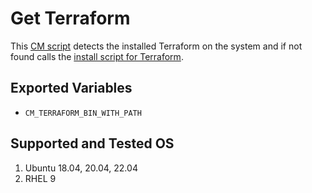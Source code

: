 # Get Terraform
This [CM script](https://github.com/mlcommons/ck/blob/master/cm/docs/tutorial-scripts.md) detects the installed Terraform on the system and if not found calls the [install script for Terraform](../script/install-terraform-from-src).

## Exported Variables
* `CM_TERRAFORM_BIN_WITH_PATH`

## Supported and Tested OS
1. Ubuntu 18.04, 20.04, 22.04
2. RHEL 9
